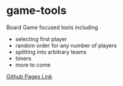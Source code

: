 # game-tools
Board Game focused tools including
* selecting first player
* random order for any number of players
* splitting into arbitrary teams
* timers
* more to come

[Github Pages Link](https://matthewriggott.github.io/game-tools/)